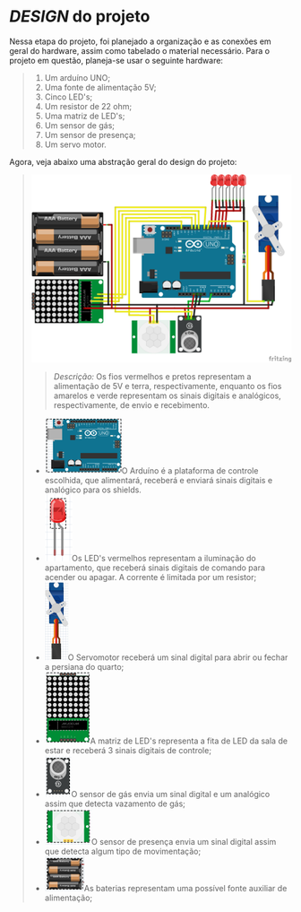 # *DESIGN* do projeto

Nessa etapa do projeto, foi planejado a organização e as conexões em geral do hardware, assim como tabelado o material necessário.
Para o projeto em questão, planeja-se usar o seguinte hardware:

> 1. Um arduíno UNO;
> 2. Uma fonte de alimentação 5V;
> 3. Cinco LED's;
> 4. Um resistor de 22 ohm;
> 5. Uma matriz de LED's;
> 6. Um sensor de gás;
> 7. Um sensor de presença;
> 8. Um servo motor.


Agora, veja abaixo uma abstração geral do design do projeto:
> ![design](https://github.com/nobrucamargo/PI-II/blob/main/Imagens/design.png)
> >*Descrição:* Os fios vermelhos e pretos representam a alimentação de 5V e terra, respectivamente, enquanto os fios amarelos e verde representam os sinais 
> >digitais e analógicos, respectivamente, de envio e recebimento. 
> 
>- ![arduíno](https://github.com/nobrucamargo/PI-II/blob/main/Imagens/arduino.png)O Arduíno é a plataforma de controle escolhida, que alimentará, receberá e enviará sinais digitais e analógico para os shields.
>- ![leds](https://github.com/nobrucamargo/PI-II/blob/main/Imagens/led.png)Os LED's vermelhos representam a iluminação do apartamento, que receberá sinais digitais de comando para acender ou apagar. A corrente é limitada por 
> um resistor;
>- ![motor](https://github.com/nobrucamargo/PI-II/blob/main/Imagens/motor.png)O Servomotor receberá um sinal digital para abrir ou fechar a persiana do quarto;
>- ![matriz](https://github.com/nobrucamargo/PI-II/blob/main/Imagens/matriz.png)A matriz de LED's representa a fita de LED da sala de estar e receberá 3 sinais digitais de controle;
>- ![gas](https://github.com/nobrucamargo/PI-II/blob/main/Imagens/gas.png)O sensor de gás envia um sinal digital e um analógico assim que detecta vazamento de gás;
>- ![presenca](https://github.com/nobrucamargo/PI-II/blob/main/Imagens/presenca.png)O sensor de presença envia um sinal digital assim que detecta algum tipo de movimentação;
>- ![fonte](https://github.com/nobrucamargo/PI-II/blob/main/Imagens/fonte.png)As baterias representam uma possível fonte auxiliar de alimentação;
